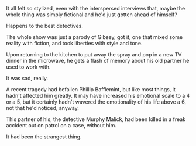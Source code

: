 It all felt so stylized, even with the interspersed interviews that, maybe the whole thing was simply fictional and he'd just gotten ahead of himself?

Happens to the best detectives.

The whole show was just a parody of Gibsey, got it, one that mixed some reality with fiction, and took liberties with style and tone.

Upon returning to the kitchen to put away the spray and pop in a new TV dinner in the microwave, he gets a flash of memory about his old partner he used to work with.

It was sad, really.

A recent tragedy had befallen Phillip Bafflemint, but like most things, it hadn't affected him greatly. It may have increased his emotional scale to a 4 or a 5, but it certainly hadn't wavered the emotionality of his life above a 6, not that he'd noticed, anyway.

This partner of his, the detective Murphy Malick, had been killed in a freak accident out on patrol on a case, without him.

It had been the strangest thing.